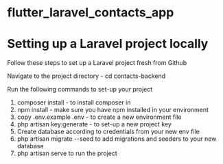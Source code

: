# flutter_laravel_contacts_app

<h1>Setting up a Laravel project locally</h1>

<p>Follow these steps to set up a Laravel project fresh from Github</p>
<p>Navigate to the project directory - cd contacts-backend</p>
<p>Run the following commands to set-up your project</p>
<ol> 
  <li>composer install - to install composer in</li>
  <li>npm install - make sure you have npm installed in your environment</li>
  <li>copy .env.example .env - to create a new environment file</li>
  <li>php artisan key:generate - to set-up a new project key</li>
  <li>Create database according to credentials from your new env file</li>
  <li>php artisan migrate --seed to add migrations and seeders to your new database </li>
  <li>php artisan serve to run the project</li>
    
</ol>
